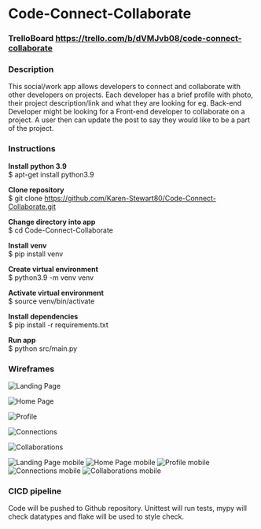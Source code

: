 # Code-Connect-Collaborate

### TrelloBoard https://trello.com/b/dVMJvb08/code-connect-collaborate
### Description

This social/work app allows developers to connect and collaborate with other developers on projects. Each developer has a brief profile with photo, their project description/link and what they are looking for eg.  Back-end Developer might be looking for a Front-end developer to collaborate on a project.  A user then can update the post to say they would like to be a part of the project.

 ### Instructions
 
**Install python 3.9**\
$ apt-get install python3.9

**Clone repository**\
$ git clone https://github.com/Karen-Stewart80/Code-Connect-Collaborate.git

**Change directory into app**\
$ cd Code-Connect-Collaborate

**Install venv**\
$ pip install venv

**Create virtual environment**\
$ python3.9 -m venv venv

**Activate virtual environment**\
$ source venv/bin/activate

**Install dependencies**\
$ pip install -r requirements.txt

**Run app**\
$ python src/main.py

### Wireframes

![Landing Page](docs/wireframes/Landing.png)

![Home Page](docs/wireframes/Homepage.png)

![Profile](docs/wireframes/Profile.png)

![Connections](docs/wireframes/Connections.png)

![Collaborations](docs/wireframes/Collaborations.png)

![Landing Page mobile](docs/wireframes/Landingmobile.png)
![Home Page mobile](docs/wireframes/Homepagemobile.png)
![Profile mobile](docs/wireframes/Profilemobile.png)
![Connections mobile](docs/wireframes/Connectionsmobile.png)
![Collaborations mobile](docs/wireframes/Collaborationsmobile.png)

### CICD pipeline

Code will be pushed to Github repository. Unittest will run tests, mypy will check datatypes and flake will be used to style check.


 
